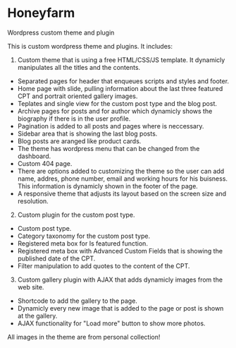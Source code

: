 # Honeyfarm
Wordpress custom theme and plugin

This is custom wordpress theme and plugins. It includes:
1. Custom theme that is using a free HTML/CSS/JS template. It dynamicly manipulates all the titles and the contents.
- Separated pages for header that enqueues scripts and styles and footer.
- Home page with slide, pulling information about the last three featured CPT and portrait oriented gallery images. 
- Teplates and single view for the custom post type and the blog post. 
- Archive pages for posts and for author which dynamicly shows the biography if there is in the user profile.
- Pagination is added to all posts and pages where is neccessary.
- Sidebar area that is showing the last blog posts.
- Blog posts are aranged like product cards.
- The theme has wordpress menu that can be changed from the dashboard.
- Custom 404 page.
- There are options added to customizing the theme so the user can add name, addres, phone number, email and working hours for his buisness. This information is dynamicly shown in the footer of the page.
- A responsive theme that adjusts its layout based on the screen size and resolution.

2. Custom plugin for the custom post type.
- Custom post type.
- Category taxonomy for the custom post type.
- Registered meta box for Is featured function.
- Registered meta box with Advanced Custom Fields that is showing the published date of the CPT.
- Filter manipulation to add quotes to the content of the CPT.

3. Custom gallery plugin with AJAX that adds dynamicly images from the web site.
- Shortcode to add the gallery to the page.
- Dynamicly every new image that is added to the page or post is shown at the gallery.
- AJAX functionality for "Load more" button to show more photos.

All images in the theme are from personal collection! 